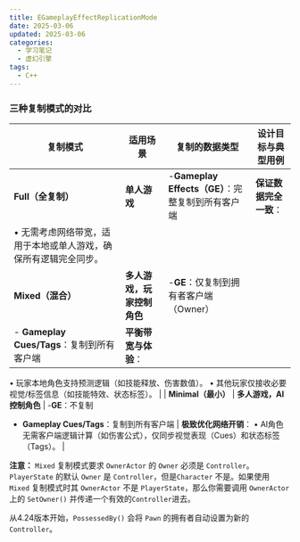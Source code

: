 ```yaml
---
title: EGameplayEffectReplicationMode
date: 2025-03-06
updated: 2025-03-06
categories:
  - 学习笔记
  - 虚幻引擎
tags:
  - C++
---
```


### **三种复制模式的对比**


| 复制模式 | 适用场景 | 复制的数据类型 | 设计目标与典型用例 |
| - | - | - | - |
| **Full（全复制）** | **单人游戏** | -**Gameplay Effects（GE）**：完整复制到所有客户端 | **保证数据完全一致**：
• 无需考虑网络带宽，适用于本地或单人游戏，确保所有逻辑完全同步。 |
| **Mixed（混合）** | **多人游戏，玩家控制角色** | -**GE**：仅复制到拥有者客户端（Owner）
- **Gameplay Cues/Tags**：复制到所有客户端 | **平衡带宽与体验**：
• 玩家本地角色支持预测逻辑（如技能释放、伤害数值）。
• 其他玩家仅接收必要视觉/标签信息（如技能特效、状态标签）。 |
| **Minimal（最小）** | **多人游戏，AI控制角色** | -**GE**：不复制
- **Gameplay Cues/Tags**：复制到所有客户端 | **极致优化网络开销**：
• AI角色无需客户端逻辑计算（如伤害公式），仅同步视觉表现（Cues）和状态标签（Tags）。 |

**注意：** `Mixed` 复制模式要求 `OwnerActor` 的 `Owner` 必须是 `Controller`。`PlayerState` 的默认 `Owner` 是 `Controller`，但是`Character` 不是。如果使用 `Mixed` 复制模式时其 `OwnerActor` 不是 `PlayerState`，那么你需要调用 `OwnerActor` 上的 `SetOwner()` 并传递一个有效的`Controller`进去。

从4.24版本开始，`PossessedBy()` 会将 `Pawn` 的拥有者自动设置为新的 `Controller`。
